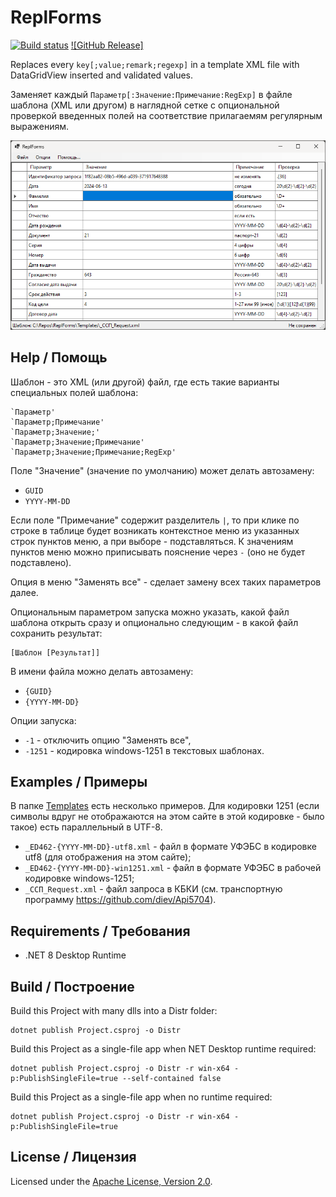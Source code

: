 # ReplForms
[![Build status](https://ci.appveyor.com/api/projects/status/5si5rlduax254gio?svg=true)](https://ci.appveyor.com/project/diev/replforms)
[![GitHub Release]](https://github.com/diev/ReplForms/releases/latest)

Replaces every `key[;value;remark;regexp]` in a template XML file with
DataGridView inserted and validated values.

Заменяет каждый `Параметр[:Значение:Примечание:RegExp]` в файле шаблона
(XML или другом) в наглядной сетке с опциональной проверкой введенных
полей на соответствие прилагаемям регулярным выражениям.

![Рабочее окно приложения](docs/assets/images/ReplForms.png)

## Help / Помощь

Шаблон - это XML (или другой) файл,
где есть такие варианты специальных полей шаблона:

    `Параметр'
    `Параметр;Примечание'
    `Параметр;Значение;'
    `Параметр;Значение;Примечание'
    `Параметр;Значение;Примечание;RegExp'

Поле "Значение" (значение по умолчанию) может делать автозамену:
- `GUID`
- `YYYY-MM-DD`

Если поле "Примечание" содержит разделитель `|`, то при клике по строке в
таблице будет возникать контекстное меню из указанных строк пунктов меню,
а при выборе - подставляться. К значениям пунктов меню можно приписывать
пояснение через ` - ` (оно не будет подставлено).

Опция в меню "Заменять все" - сделает замену всех таких параметров далее.

Опциональным параметром запуска можно указать, какой файл шаблона открыть
сразу и опционально следующим - в какой файл сохранить результат:

    [Шаблон [Результат]]

В имени файла можно делать автозамену:

- `{GUID}`
- `{YYYY-MM-DD}`

Опции запуска:

- `-1` - отключить опцию "Заменять все",
- `-1251` - кодировка windows-1251 в текстовых шаблонах.

## Examples / Примеры

В папке [Templates](Templates) есть несколько примеров.
Для кодировки 1251 (если символы вдруг не отображаются на этом сайте
в этой кодировке - было такое) есть параллельный в UTF-8.

- `_ED462-{YYYY-MM-DD}-utf8.xml` - файл в формате УФЭБС в кодировке
utf8 (для отображения на этом сайте);
- `_ED462-{YYYY-MM-DD}-win1251.xml` - файл в формате УФЭБС в рабочей
кодировке windows-1251;
- `_ССП_Request.xml` - файл запроса в КБКИ (см. транспортную программу
<https://github.com/diev/Api5704>).

## Requirements / Требования

- .NET 8 Desktop Runtime

## Build / Построение

Build this Project with many dlls into a Distr folder:

    dotnet publish Project.csproj -o Distr

Build this Project as a single-file app when NET Desktop runtime required:

    dotnet publish Project.csproj -o Distr -r win-x64 -p:PublishSingleFile=true --self-contained false

Build this Project as a single-file app when no runtime required:

    dotnet publish Project.csproj -o Distr -r win-x64 -p:PublishSingleFile=true

## License / Лицензия

Licensed under the [Apache License, Version 2.0].

[Apache License, Version 2.0]: LICENSE
